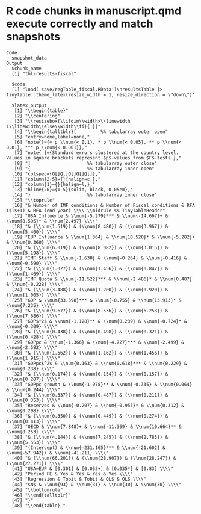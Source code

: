 # R code chunks in manuscript.qmd execute correctly and match snapshots

    Code
      snapshot_data
    Output
      $chunk_name
      [1] "tbl-results-fiscal"
      
      $code
      [1] "load('save/regTable_fiscal.RData')\nresultsTable |> tinytable::theme_latex(resize_width = 1, resize_direction = \"down\")"
      
      $latex_output
       [1] "\\begin{table}"                                                                                                           
       [2] "\\centering"                                                                                                              
       [3] "\\resizebox{\\ifdim\\width>\\linewidth 1\\linewidth\\else\\width\\fi}{!}{"                                                
       [4] "\\begin{talltblr}[         %% tabularray outer open"                                                                      
       [5] "entry=none,label=none,"                                                                                                   
       [6] "note{}={+ p \\num{< 0.1}, * p \\num{< 0.05}, ** p \\num{< 0.01}, *** p \\num{< 0.001}},"                                  
       [7] "note{ }={Standard errors clustered at the country level. Values in square brackets represent $p$-values from $F$-tests.},"
       [8] "]                     %% tabularray outer close"                                                                          
       [9] "{                     %% tabularray inner open"                                                                           
      [10] "colspec={Q[]Q[]Q[]Q[]Q[]},"                                                                                               
      [11] "column{2-5}={}{halign=c,},"                                                                                               
      [12] "column{1}={}{halign=l,},"                                                                                                 
      [13] "hline{26}={1-5}{solid, black, 0.05em},"                                                                                   
      [14] "}                     %% tabularray inner close"                                                                          
      [15] "\\toprule"                                                                                                                
      [16] "& Number of IMF conditions & Number of Fiscal conditions & RFA ($T$+1) & RFA (end year) \\\\ \\midrule %% TinyTableHeader"
      [17] "USA Influence & \\num{-5.279}*** & \\num{-14.667}+ & \\num{8.595}* & \\num{2.497} \\\\"                                   
      [18] "& (\\num{1.519}) & (\\num{8.480}) & (\\num{3.967}) & (\\num{5.400}) \\\\"                                                 
      [19] "EUP Influence & \\num{1.364} & \\num{18.520}* & \\num{-5.282}+ & \\num{0.360} \\\\"                                       
      [20] "& (\\num{6.019}) & (\\num{8.082}) & (\\num{3.015}) & (\\num{5.198}) \\\\"                                                 
      [21] "IMF Staff & \\num{-1.630} & \\num{-0.264} & \\num{-0.416} & \\num{-0.590} \\\\"                                           
      [22] "& (\\num{1.027}) & (\\num{1.456}) & (\\num{0.847}) & (\\num{1.469}) \\\\"                                                 
      [23] "IMF Quota & \\num{-11.522}*** & \\num{-2.486}* & \\num{0.487} & \\num{-0.228} \\\\"                                       
      [24] "& (\\num{3.488}) & (\\num{1.200}) & (\\num{0.920}) & (\\num{1.005}) \\\\"                                                 
      [25] "GDP & \\num{33.598}*** & \\num{-0.755} & \\num{13.913}* & \\num{7.235} \\\\"                                              
      [26] "& (\\num{9.677}) & (\\num{8.536}) & (\\num{6.253}) & (\\num{7.686}) \\\\"                                                 
      [27] "GDP$^2$ & \\num{-1.128}** & \\num{0.239} & \\num{-0.724}* & \\num{-0.309} \\\\"                                           
      [28] "& (\\num{0.438}) & (\\num{0.498}) & (\\num{0.321}) & (\\num{0.428}) \\\\"                                                 
      [29] "GDPpc & \\num{-1.366} & \\num{-4.727}*** & \\num{-2.499} & \\num{-2.582} \\\\"                                            
      [30] "& (\\num{1.562}) & (\\num{1.162}) & (\\num{1.456}) & (\\num{1.915}) \\\\"                                                 
      [31] "GDPpc$^2$ & \\num{0.163} & \\num{0.618}*** & \\num{0.229} & \\num{0.238} \\\\"                                            
      [32] "& (\\num{0.174}) & (\\num{0.154}) & (\\num{0.157}) & (\\num{0.207}) \\\\"                                                 
      [33] "GDPpc growth & \\num{-1.078}** & \\num{-0.335} & \\num{0.064} & \\num{0.244} \\\\"                                        
      [34] "& (\\num{0.337}) & (\\num{0.487}) & (\\num{0.211}) & (\\num{0.353}) \\\\"                                                 
      [35] "Reserves & \\num{-0.207} & \\num{-0.953}* & \\num{0.312} & \\num{0.298} \\\\"                                             
      [36] "& (\\num{0.350}) & (\\num{0.449}) & (\\num{0.274}) & (\\num{0.413}) \\\\"                                                 
      [37] "OECD & \\num{7.848}+ & \\num{-11.369} & \\num{10.664}** & \\num{8.253} \\\\"                                              
      [38] "& (\\num{4.144}) & (\\num{7.245}) & (\\num{2.783}) & (\\num{5.553}) \\\\"                                                 
      [39] "(Intercept) & \\num{-231.165}*** & \\num{-21.602} & \\num{-57.942}+ & \\num{-41.211} \\\\"                                
      [40] "& (\\num{66.201}) & (\\num{28.907}) & (\\num{28.247}) & (\\num{27.271}) \\\\"                                             
      [41] "USA=EUP & [0.301] & [0.053+] & [0.035*] & [0.83] \\\\"                                                                    
      [42] "Period FE & Yes & Yes & Yes & Yes \\\\"                                                                                   
      [43] "Regression & Tobit & Tobit & OLS & OLS \\\\"                                                                              
      [44] "$N$ & \\num{93} & \\num{31} & \\num{30} & \\num{30} \\\\"                                                                 
      [45] "\\bottomrule"                                                                                                             
      [46] "\\end{talltblr}"                                                                                                          
      [47] "}"                                                                                                                        
      [48] "\\end{table} "                                                                                                            
      

